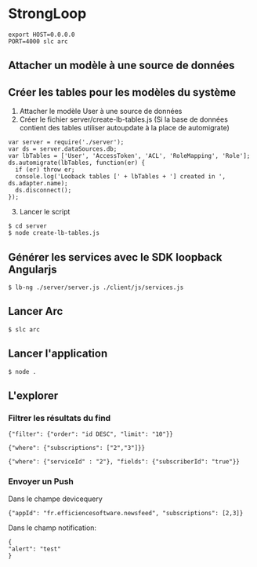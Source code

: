 # StrongLoop
```
export HOST=0.0.0.0
PORT=4000 slc arc
```
## Attacher un modèle à une source de données

## Créer les tables pour les modèles du système
1. Attacher le modèle User à une source de données
2. Créer le fichier server/create-lb-tables.js (Si la base de données contient des tables utiliser autoupdate à la place de automigrate)

```
var server = require('./server');
var ds = server.dataSources.db;
var lbTables = ['User', 'AccessToken', 'ACL', 'RoleMapping', 'Role'];
ds.automigrate(lbTables, function(er) {
  if (er) throw er;
  console.log('Looback tables [' + lbTables + '] created in ', ds.adapter.name);
  ds.disconnect();
});
```

3. Lancer le script

```
$ cd server
$ node create-lb-tables.js
```

## Générer les services avec le SDK loopback Angularjs

```
$ lb-ng ./server/server.js ./client/js/services.js
```

## Lancer Arc
```
$ slc arc
```
## Lancer l'application
```
$ node .
```

## L'explorer
### Filtrer les résultats du find
```
{"filter": {"order": "id DESC", "limit": "10"}}
```
```
{"where": {"subscriptions": ["2","3"]}}
```
```
{"where": {"serviceId" : "2"}, "fields": {"subscriberId": "true"}}
```

### Envoyer un Push
Dans le champe devicequery
```
{"appId": "fr.efficiencesoftware.newsfeed", "subscriptions": [2,3]}
```
 
Dans le champ notification:
```
{
"alert": "test"
}
```